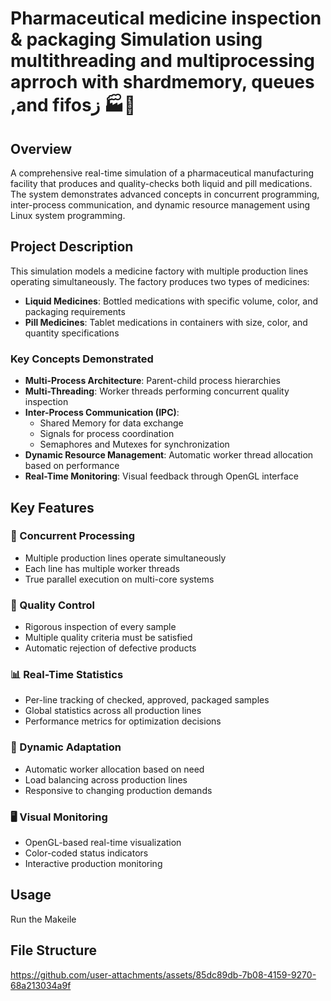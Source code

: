 # Pharmaceutical medicine inspection & packaging Simulation using multithreading and multiprocessing aprroch with shardmemory, queues ,and fifosز 🏭💊

## Overview

A comprehensive real-time simulation of a pharmaceutical manufacturing facility that produces and quality-checks both liquid and pill medications. The system demonstrates advanced concepts in concurrent programming, inter-process communication, and dynamic resource management using Linux system programming.

## Project Description

This simulation models a medicine factory with multiple production lines operating simultaneously. The factory produces two types of medicines:
- **Liquid Medicines**: Bottled medications with specific volume, color, and packaging requirements
- **Pill Medicines**: Tablet medications in containers with size, color, and quantity specifications

### Key Concepts Demonstrated

- **Multi-Process Architecture**: Parent-child process hierarchies
- **Multi-Threading**: Worker threads performing concurrent quality inspection
- **Inter-Process Communication (IPC)**:
  - Shared Memory for data exchange
  - Signals for process coordination
  - Semaphores and Mutexes for synchronization
- **Dynamic Resource Management**: Automatic worker thread allocation based on performance
- **Real-Time Monitoring**: Visual feedback through OpenGL interface


## Key Features

### 🔄 Concurrent Processing
- Multiple production lines operate simultaneously
- Each line has multiple worker threads
- True parallel execution on multi-core systems

### 🎯 Quality Control
- Rigorous inspection of every sample
- Multiple quality criteria must be satisfied
- Automatic rejection of defective products

### 📊 Real-Time Statistics
- Per-line tracking of checked, approved, packaged samples
- Global statistics across all production lines
- Performance metrics for optimization decisions

### 🔧 Dynamic Adaptation
- Automatic worker allocation based on need
- Load balancing across production lines
- Responsive to changing production demands

### 🖥️ Visual Monitoring
- OpenGL-based real-time visualization
- Color-coded status indicators
- Interactive production monitoring

## Usage
Run the Makeile



## File Structure
https://github.com/user-attachments/assets/85dc89db-7b08-4159-9270-68a213034a9f
